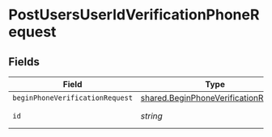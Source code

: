 # PostUsersUserIdVerificationPhoneRequest


## Fields

| Field                                                                                               | Type                                                                                                | Required                                                                                            | Description                                                                                         |
| --------------------------------------------------------------------------------------------------- | --------------------------------------------------------------------------------------------------- | --------------------------------------------------------------------------------------------------- | --------------------------------------------------------------------------------------------------- |
| `beginPhoneVerificationRequest`                                                                     | [shared.BeginPhoneVerificationRequest](../../../sdk/models/shared/beginphoneverificationrequest.md) | :heavy_minus_sign:                                                                                  | N/A                                                                                                 |
| `id`                                                                                                | *string*                                                                                            | :heavy_check_mark:                                                                                  | Unique identifier                                                                                   |